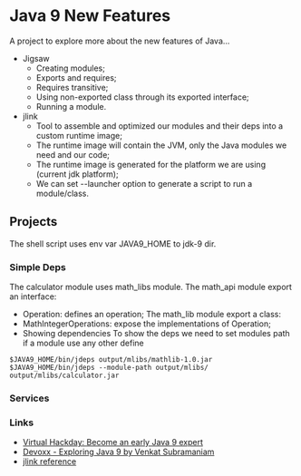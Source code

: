# Java 9 New Features

A project to explore more about the new features of Java...

* Jigsaw
  * Creating modules;
  * Exports and requires;
  * Requires transitive;
  * Using non-exported class through its exported interface;
  * Running a module.
* jlink
  * Tool to assemble and optimized our modules and their deps into a custom runtime image;
  * The runtime image will contain the JVM, only the Java modules we need and our code;
  * The runtime image is generated for the platform we are using (current jdk platform);
  * We can set --launcher option to generate a script to run a module/class.


## Projects
The shell script uses env var JAVA9_HOME to jdk-9 dir.

### Simple Deps
The calculator module uses math_libs module.
The math_api module export an interface:
* Operation: defines an operation;
The math_lib module export a class:
* MathIntegerOperations: expose the implementations of Operation;
* Showing dependencies
To show the deps we need to set modules path if a module use any other define
```
$JAVA9_HOME/bin/jdeps output/mlibs/mathlib-1.0.jar
$JAVA9_HOME/bin/jdeps --module-path output/mlibs/ output/mlibs/calculator.jar
```

### Services


### Links
* [Virtual Hackday: Become an early Java 9 expert](https://www.youtube.com/watch?v=y868lMk6NtY)
* [Devoxx - Exploring Java 9 by Venkat Subramaniam](https://www.youtube.com/watch?v=8XmYT89fBKg)
* [jlink reference](https://docs.oracle.com/javase/9/tools/jlink.htm)
